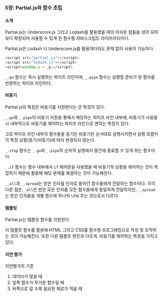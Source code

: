 ### 5장: Partial.js와 함수 조립

#### 소개

Partial.js는 Underscore.js 그리고 Lodash를 활용했을 때의 아쉬운 점들을 섞어 모아 보다 확장되어 사용할 수 있게 한 함수형 자바스크립트 라이브러리이다.

Partial.js은 Lodash 나 Underscore.js를 활용하더라도 문제 없이 사용이 가능하다. 

```js
<script src="partial.js"></script>
<script src="lodash.js"></script>
<script>window.p = _p;</script>
```
`_.go` 함수는 즉시 실행하는 파이프 라인이며,
`_.pipe` 함수는 실행할 준비가 된 함수를 반환하는 파이프 라인이다.


#### 비동기

Partial.js의 특징은 비동기를 지원한다는 큰 특징이 있다.

`_.go`와 `_.pipe`의 비동기 지원을 통해서 해당하는 파이프 라인 내부에, 비동기가 사용될 시 내부적으로 비동기를 제어하는 파이프 라인으로 변하는 특징이 있다.

고로 파이프 라인 내부의 함수들을 동기든 비동기든 순서대로 실행시키면서 실행 흐름이 각 특정 상황(동기/비동기)에 따라 변경되지 않는다.

`_.stop` 함수는 `_.go`와 `_.pipe`의 순차적 실행에서 중간에 종료할 수 있게 하는 함수이다.

`_.if` 함수는 함수 내부에서 `if` 제어문을 사용했을 때 비동기적 상황을 제어하는 것이 복잡하기 때문에 활용해 해당 문제를 해결하는 것이 가능해진다.

`_.all`과 `_.spread`는 받은 인자를 인자로 들어간 함수들에게 전달하는 함수이다.
각각 다른 점은, `_all`은 받은 모든 인자를 모든 함수들에게 동일하게 전달하지만, `_.spread`는 받은 인자들을 개별 함수에 하나씩 나눠 주는 것으로서 다르다.

#### 템플릿

Partial.js는 템플릿 함수를 지원한다.

이 템플릿 함수를 활용해 HTML 그리고 CSS를 함수형 프로그래밍으로 작성 및 조작하는 것이 가능해진다.
또한 다른 템플릿 엔진과 다르게, 비동기를 제어하는 특징을 가지고 있다.

#### 지연 평가

지연평가의 기준
1. 데이터가 많을 때
2. 앞쪽 함수가 무거운 함수일 때
3. 뒤쪽으로 갈 수록 필요한 재료가 적을 때

